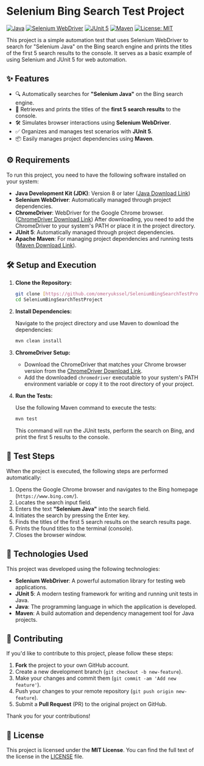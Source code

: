 # Selenium Bing Search Test Project

[![Java](https://img.shields.io/badge/Java-8+-orange.svg)](https://www.java.com/)
[![Selenium WebDriver](https://img.shields.io/badge/Selenium%20WebDriver-4.x-blue.svg)](https://www.selenium.dev/)
[![JUnit 5](https://img.shields.io/badge/JUnit-5-green.svg)](https://junit.org/junit5/)
[![Maven](https://img.shields.io/badge/Maven-3.x-red.svg)](https://maven.apache.org/)
[![License: MIT](https://img.shields.io/badge/License-MIT-yellow.svg)](https://opensource.org/licenses/MIT)

This project is a simple automation test that uses Selenium WebDriver to search for "Selenium Java" on the Bing search engine and prints the titles of the first 5 search results to the console. It serves as a basic example of using Selenium and JUnit 5 for web automation.

## ✨ Features

- 🔍 Automatically searches for **"Selenium Java"** on the Bing search engine.
- 📃 Retrieves and prints the titles of the **first 5 search results** to the console.
- 🛠️ Simulates browser interactions using **Selenium WebDriver**.
- ✅ Organizes and manages test scenarios with **JUnit 5**.
- 📦 Easily manages project dependencies using **Maven**.

## ⚙️ Requirements

To run this project, you need to have the following software installed on your system:

- **Java Development Kit (JDK)**: Version 8 or later ([Java Download Link](https://www.oracle.com/java/technologies/javase-downloads.html))
- **Selenium WebDriver**: Automatically managed through project dependencies.
- **ChromeDriver**: WebDriver for the Google Chrome browser. ([ChromeDriver Download Link](https://chromedriver.chromium.org/downloads)) After downloading, you need to add the ChromeDriver to your system's PATH or place it in the project directory.
- **JUnit 5**: Automatically managed through project dependencies.
- **Apache Maven**: For managing project dependencies and running tests ([Maven Download Link](https://maven.apache.org/download.cgi)).

## 🛠️ Setup and Execution

1.  **Clone the Repository:**

    ```bash
    git clone [https://github.com/omeryukssel/SeleniumBingSearchTestProject.git]
    cd SeleniumBingSearchTestProject
    ```


2.  **Install Dependencies:**

    Navigate to the project directory and use Maven to download the dependencies:

    ```bash
    mvn clean install
    ```

3.  **ChromeDriver Setup:**

    - Download the ChromeDriver that matches your Chrome browser version from the [ChromeDriver Download Link](https://chromedriver.chromium.org/downloads).
    - Add the downloaded `chromedriver` executable to your system's PATH environment variable or copy it to the root directory of your project.

4.  **Run the Tests:**

    Use the following Maven command to execute the tests:

    ```bash
    mvn test
    ```

    This command will run the JUnit tests, perform the search on Bing, and print the first 5 results to the console.

## 🧪 Test Steps

When the project is executed, the following steps are performed automatically:

1.  Opens the Google Chrome browser and navigates to the Bing homepage (`https://www.bing.com/`).
2.  Locates the search input field.
3.  Enters the text **"Selenium Java"** into the search field.
4.  Initiates the search by pressing the Enter key.
5.  Finds the titles of the first 5 search results on the search results page.
6.  Prints the found titles to the terminal (console).
7.  Closes the browser window.

## 🚀 Technologies Used

This project was developed using the following technologies:

- **Selenium WebDriver**: A powerful automation library for testing web applications.
- **JUnit 5**: A modern testing framework for writing and running unit tests in Java.
- **Java**: The programming language in which the application is developed.
- **Maven**: A build automation and dependency management tool for Java projects.

## 🤝 Contributing

If you'd like to contribute to this project, please follow these steps:

1.  **Fork** the project to your own GitHub account.
2.  Create a new development branch (`git checkout -b new-feature`).
3.  Make your changes and commit them (`git commit -am 'Add new feature'`).
4.  Push your changes to your remote repository (`git push origin new-feature`).
5.  Submit a **Pull Request** (PR) to the original project on GitHub.

Thank you for your contributions!

## 📄 License

This project is licensed under the **MIT License**. You can find the full text of the license in the [LICENSE](https://opensource.org/licenses/MIT) file.

